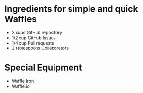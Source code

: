 # Ingredients for simple and quick Waffles
- 2 cups GitHub repository
- 1/2 cup GitHub Issues
- 1/4 cup Pull requests
- 2 tablespoons Collaborators

# Special Equipment
- Waffle Iron 
- Waffle.io
